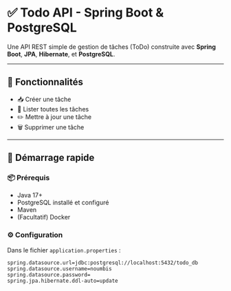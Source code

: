 # ✅ Todo API - Spring Boot & PostgreSQL

Une API REST simple de gestion de tâches (ToDo) construite avec **Spring Boot**, **JPA**, **Hibernate**, et **PostgreSQL**.

---

## 🔧 Fonctionnalités
- 📥 Créer une tâche
- 📄 Lister toutes les tâches
- ✏️ Mettre à jour une tâche
- 🗑 Supprimer une tâche

---

## 🚀 Démarrage rapide

### 📦 Prérequis
- Java 17+
- PostgreSQL installé et configuré
- Maven
- (Facultatif) Docker

### ⚙️ Configuration
Dans le fichier `application.properties` :
```properties
spring.datasource.url=jdbc:postgresql://localhost:5432/todo_db
spring.datasource.username=noumbis
spring.datasource.password=
spring.jpa.hibernate.ddl-auto=update
